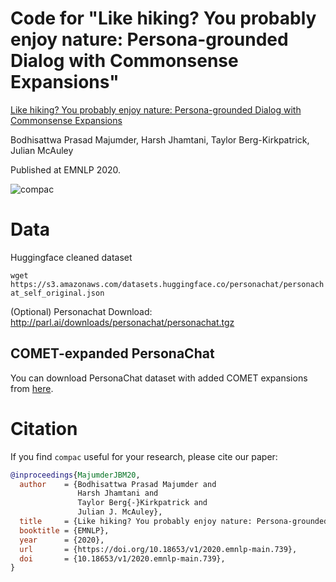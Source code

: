 # Code for "Like hiking? You probably enjoy nature: Persona-grounded Dialog with Commonsense Expansions"

[Like hiking? You probably enjoy nature: Persona-grounded Dialog with Commonsense Expansions](https://www.aclweb.org/anthology/2020.emnlp-main.739.pdf)

Bodhisattwa Prasad Majumder, Harsh Jhamtani, Taylor Berg-Kirkpatrick, Julian McAuley

Published at EMNLP 2020.

![compac](https://github.com/majumderb/compac/blob/main/image/compac.png?raw=true)

# Data

Huggingface cleaned dataset

`wget https://s3.amazonaws.com/datasets.huggingface.co/personachat/personachat_self_original.json`

(Optional) Personachat Download:
http://parl.ai/downloads/personachat/personachat.tgz

## COMET-expanded PersonaChat

You can download PersonaChat dataset with added COMET expansions from [here](https://drive.google.com/file/d/1tJih0IecAmP3IlP6TYvDjy3kOpIbMUIH/view?usp=sharing).  

# Citation
If you find `compac` useful for your research, please cite our paper:
```BibTex
@inproceedings{MajumderJBM20,
  author    = {Bodhisattwa Prasad Majumder and
               Harsh Jhamtani and
               Taylor Berg{-}Kirkpatrick and
               Julian J. McAuley},
  title     = {Like hiking? You probably enjoy nature: Persona-grounded Dialog with Commonsense Expansions},
  booktitle = {EMNLP},
  year      = {2020},
  url       = {https://doi.org/10.18653/v1/2020.emnlp-main.739},
  doi       = {10.18653/v1/2020.emnlp-main.739},
}
```

